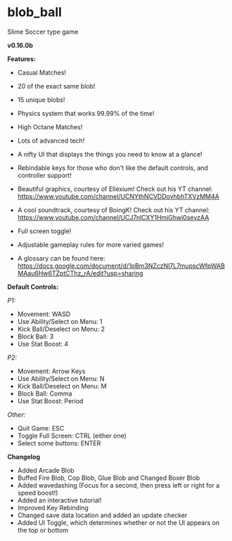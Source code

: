 # blob_ball
Slime Soccer type game

**v0.16.0b**

**Features:**
* Casual Matches!
* 20 of the exact same blob!
* 15 unique blobs!

* Physics system that works 99.99% of the time!
* High Octane Matches!
* Lots of advanced tech!
* A nifty UI that displays the things you need to know at a glance!
* Rebindable keys for those who don't like the default controls, and controller support!
* Beautiful graphics, courtesy of Ellexium! Check out his YT channel: https://www.youtube.com/channel/UCNYthNCVDDovhbhTXVzMM4A
* A cool soundtrack, courtesy of BoingK! Check out his YT channel: https://www.youtube.com/channel/UCJ7nlCXY1HmiGhwi0seyzAA
* Full screen toggle!
* Adjustable gameplay rules for more varied games!
* A glossary can be found here: https://docs.google.com/document/d/1pBm3NZczNl7L7mupscWfpWABMAau6Hw6TZptCThz_rA/edit?usp=sharing

**Default Controls:**

*P1:*
* Movement: WASD
* Use Ability/Select on Menu: 1
* Kick Ball/Deselect on Menu: 2
* Block Ball: 3
* Use Stat Boost: 4

*P2:*
* Movement: Arrow Keys
* Use Ability/Select on Menu: N
* Kick Ball/Deselect on Menu: M
* Block Ball: Comma
* Use Stat Boost: Period

*Other:*
* Quit Game: ESC
* Toggle Full Screen: CTRL (either one)
* Select some buttons: ENTER


**Changelog**
* Added Arcade Blob
* Buffed Fire Blob, Cop Blob, Glue Blob and Changed Boxer Blob
* Added wavedashing (Focus for a second, then press left or right for a speed boost!)
* Added an interactive tutorial!
* Improved Key Rebinding
* Changed save data location and added an update checker
* Added UI Toggle, which determines whether or not the UI appears on the top or bottom

